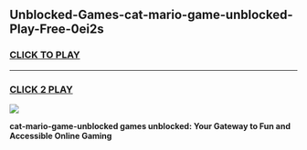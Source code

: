 
## Unblocked-Games-cat-mario-game-unblocked-Play-Free-0ei2s
<h3>
<a href="https://premium76.site?title=cat-mario-game-unblocked&ref=12A">CLICK TO PLAY</a></h3>
<hr>

<h3>
<a href="https://premium76.site?title=cat-mario-game-unblocked&ref=12A">CLICK 2 PLAY</a>
  
</h3>

<a href="https://premium76.site?title=cat-mario-game-unblocked&ref=12A"><img src="https://clearcache.store/games.png"></a>


**cat-mario-game-unblocked games unblocked: Your Gateway to Fun and Accessible Online Gaming**
